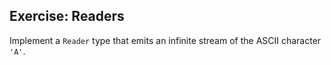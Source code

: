 ## Exercise: Readers

Implement a `Reader` type that emits an infinite stream of the ASCII character `'A'`.

